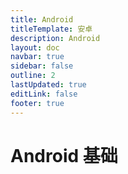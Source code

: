 ```yaml
---
title: Android
titleTemplate: 安卓
description: Android
layout: doc
navbar: true
sidebar: false
outline: 2
lastUpdated: true
editLink: false
footer: true
---
```


# Android 基础

#
